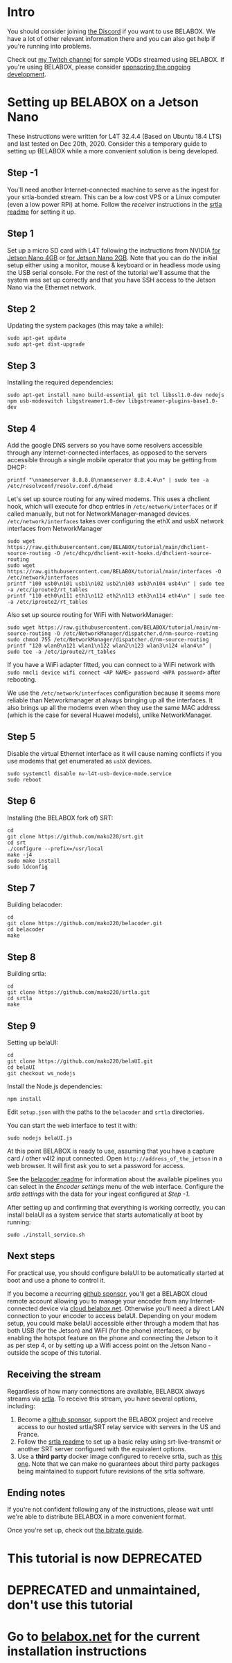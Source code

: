 Intro
=====

You should consider joining [the Discord](https://discord.gg/hS8TcpsCKu) if you want to use BELABOX. We have a lot of other relevant information there and you can also get help if you're running into problems.

Check out [my Twitch channel](https://www.twitch.tv/rationalirl) for sample VODs streamed using BELABOX. If you're using BELABOX, please consider [sponsoring the ongoing development](https://github.com/sponsors/rationalsa).


Setting up BELABOX on a Jetson Nano
===================================

These instructions were written for L4T 32.4.4 (Based on Ubuntu 18.4 LTS) and last tested on Dec 20th, 2020. Consider this a temporary guide to setting up BELABOX while a more convenient solution is being developed.

Step -1
-------
You'll need another Internet-connected machine to serve as the ingest for your srtla-bonded stream. This can be a low cost VPS or a Linux computer (even a low power RPi) at home. Follow the *receiver* instructions in the [srtla readme](https://github.com/BELABOX/srtla/) for setting it up.

Step 1
------
Set up a micro SD card with L4T following the instructions from NVIDIA [for Jetson Nano 4GB](https://developer.nvidia.com/embedded/learn/get-started-jetson-nano-devkit) or [for Jetson Nano 2GB](https://developer.nvidia.com/embedded/learn/get-started-jetson-nano-2gb-devkit). Note that you can do the initial setup either using a monitor, mouse & keyboard or in headless mode using the USB serial console. For the rest of the tutorial we'll assume that the system was set up correctly and that you have SSH access to the Jetson Nano via the Ethernet network.

Step 2
------
Updating the system packages (this may take a while):

    sudo apt-get update
    sudo apt-get dist-upgrade

Step 3
------
Installing the required dependencies:

    sudo apt-get install nano build-essential git tcl libssl1.0-dev nodejs npm usb-modeswitch libgstreamer1.0-dev libgstreamer-plugins-base1.0-dev

Step 4
------
Add the google DNS servers so you have some resolvers accessible through any Internet-connected interfaces, as opposed to the servers accessible through a single mobile operator that you may be getting from DHCP:

    printf "\nnameserver 8.8.8.8\nnameserver 8.8.4.4\n" | sudo tee -a /etc/resolvconf/resolv.conf.d/head

Let's set up source routing for any wired modems. This uses a dhclient hook, which will execute for dhcp entries in `/etc/network/interfaces` or if called manually, but not for NetworkManager-managed devices. `/etc/network/interfaces` takes over configuring the ethX and usbX network interfaces from NetworkManager

    sudo wget https://raw.githubusercontent.com/BELABOX/tutorial/main/dhclient-source-routing -O /etc/dhcp/dhclient-exit-hooks.d/dhclient-source-routing
    sudo wget https://raw.githubusercontent.com/BELABOX/tutorial/main/interfaces -O /etc/network/interfaces
    printf "100 usb0\n101 usb1\n102 usb2\n103 usb3\n104 usb4\n" | sudo tee -a /etc/iproute2/rt_tables
    printf "110 eth0\n111 eth1\n112 eth2\n113 eth3\n114 eth4\n" | sudo tee -a /etc/iproute2/rt_tables

Also set up source routing for WiFi with NetworkManager:

    sudo wget https://raw.githubusercontent.com/BELABOX/tutorial/main/nm-source-routing -O /etc/NetworkManager/dispatcher.d/nm-source-routing
    sudo chmod 755 /etc/NetworkManager/dispatcher.d/nm-source-routing
    printf "120 wlan0\n121 wlan1\n122 wlan2\n123 wlan3\n124 wlan4\n" | sudo tee -a /etc/iproute2/rt_tables

If you have a WiFi adapter fitted, you can connect to a WiFi network with `sudo nmcli device wifi connect <AP NAME> password <WPA password>` after rebooting.

We use the `/etc/network/interfaces` configuration because it seems more reliable than Networkmanager at always bringing up all the interfaces. It also brings up all the modems even when they use the same MAC address (which is the case for several Huawei models), unlike NetworkManager.

Step 5
------
Disable the virtual Ethernet interface as it will cause naming conflicts if you use modems that get enumerated as `usbX` devices.

    sudo systemctl disable nv-l4t-usb-device-mode.service
    sudo reboot

Step 6
------
Installing (the BELABOX fork of) SRT:

    cd
    git clone https://github.com/mako220/srt.git
    cd srt
    ./configure --prefix=/usr/local
    make -j4
    sudo make install
    sudo ldconfig

Step 7
------
Building belacoder:

    cd
    git clone https://github.com/mako220/belacoder.git
    cd belacoder
    make

Step 8
------
Building srtla:

    cd
    git clone https://github.com/mako220/srtla.git
    cd srtla
    make

Step 9
------
Setting up belaUI:

    cd
    git clone https://github.com/mako220/belaUI.git
    cd belaUI
    git checkout ws_nodejs

Install the Node.js dependencies:

    npm install

Edit `setup.json` with the paths to the `belacoder` and `srtla` directories.

You can start the web interface to test it with:

    sudo nodejs belaUI.js

At this point BELABOX is ready to use, assuming that you have a capture card / other v4l2 input connected. Open `http://address_of_the_jetson` in a web browser. It will first ask you to set a password for access.

See the [belacoder readme](https://github.com/BELABOX/belacoder) for information about the available pipelines you can select in the *Encoder settings* menu of the web interface. Configure the *srtla settings* with the data for your ingest configured at *Step -1*.

After setting up and confirming that everything is working correctly, you can install belaUI as a system service that starts automatically at boot by running:

    sudo ./install_service.sh


Next steps
----------

For practical use, you should configure belaUI to be automatically started at boot and use a phone to control it.

If you become a recurring [github sponsor](https://github.com/sponsors/rationalsa), you'll get a BELABOX cloud remote account allowing you to manage your encoder from any Internet-connected device via [cloud.belabox.net](https://cloud.belabox.net/). Otherwise you'll need a direct LAN connection to your encoder to access belaUI. Depending on your modem setup, you could make belaUI accessible either through a modem that has both USB (for the Jetson) and WiFI (for the phone) interfaces, or by enabling the hotspot feature on the phone and connecting the Jetson to it as per step 4, or by setting up a Wifi access point on the Jetson Nano - outside the scope of this tutorial.


Receiving the stream
--------------------

Regardless of how many connections are available, BELABOX always streams via [srtla](https://github.com/BELABOX/srtla). To receive this stream, you have several options, including:

1) Become a [github sponsor](https://github.com/sponsors/rationalsa), support the BELABOX project and receive access to our hosted srtla/SRT relay service with servers in the US and France.
2) Follow the [srtla readme](https://github.com/BELABOX/srtla) to set up a basic relay using srt-live-transmit or another SRT server configured with the equivalent options.
3) Use a **third party** docker image configured to receive srtla, such as [this one](https://hub.docker.com/r/sherazarde/belabox-receiver). Note that we can make no guarantees about third party packages being maintained to support future revisions of the srtla software.


Ending notes
------------

If you're not confident following any of the instructions, please wait until we're able to distribute BELABOX in a more convenient format.

Once you're set up, check out [the bitrate guide](https://github.com/BELABOX/tutorial/blob/main/bitrate_guide.md).


This tutorial is now DEPRECATED
===============================

# DEPRECATED and unmaintained, don't use this tutorial

# Go to [belabox.net](https://belabox.net/) for the current installation instructions
